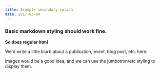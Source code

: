 ```yaml
---
title: Example secondary splash.
date: 2017-03-04
---
```


### Basic markdown styling should work fine.

<strong>So does regular html</strong>

We'd write a little blurb about a publication, event, blog post, etc. here.

Images would be a good idea, and we can use the jumbotron/etc styling to display them.
